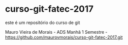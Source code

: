 # curso-git-fatec-2017

este é um repositório do curso de git

Mauro Vieira de  Morais - ADS Manhã 1 Semestre - https://github.com/maurovmorais/curso-git-fatec-2017.git


